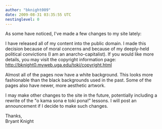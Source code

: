 ```yaml
---
author: "bknight009"
date: 2009-08-31 03:35:55 UTC
nestinglevel: 0
---
```

As some have noticed, I've made a few changes to my site lately:  
  
I have released all of my content into the public domain. I made this decision because of moral concerns and because of my deeply-held political convictions (I am an anarcho-capitalist). If you would like more details, you may visit the copyright information page: http://bknight0.myweb.uga.edu/toki/copyright.html  
  
Almost all of the pages now have a white background. This looks more fashionable than the black backgrounds used in the past. Some of the pages also have newer, more aesthetic artwork.  
  
I may make other changes to the site in the future, potentially including a rewrite of the "o kama sona e toki pona!" lessons. I will post an announcement if I decide to make such changes.  
  
Thanks,  
Bryant Knight